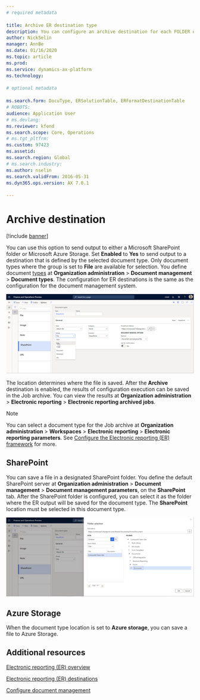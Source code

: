 ```yaml
---
# required metadata

title: Archive ER destination type
description: You can configure an archive destination for each FOLDER or FILE component of an Electronic reporting (ER) format that is configured to generate outbound documents. Based on the setting of such destination, a generated document is stored as an attachment of a record of the ER jobs list.
author: NickSelin
manager: AnnBe
ms.date: 01/16/2020
ms.topic: article
ms.prod: 
ms.service: dynamics-ax-platform
ms.technology: 

# optional metadata

ms.search.form: DocuType, ERSolutionTable, ERFormatDestinationTable
# ROBOTS: 
audience: Application User
# ms.devlang: 
ms.reviewer: kfend
ms.search.scope: Core, Operations
# ms.tgt_pltfrm: 
ms.custom: 97423
ms.assetid: 
ms.search.region: Global
# ms.search.industry: 
ms.author: nselin
ms.search.validFrom: 2016-05-31
ms.dyn365.ops.version: AX 7.0.1

---
```


# <a name="ArchiveDestinationType">Archive destination</a>

[!include [banner](../includes/banner.md)]

You can use this option to send output to either a Microsoft SharePoint folder or Microsoft Azure Storage. Set **Enabled** to **Yes** to send output to a destination that is defined by the selected document type. Only document types where the group is set to **File** are available for selection. You define document [types](https://docs.microsoft.com/dynamics365/fin-ops-core/fin-ops/organization-administration/configure-document-management#configure-document-types) at **Organization administration** \> **Document management** \> **Document types**. The configuration for ER destinations is the same as the configuration for the document management system.

[![Document types page](./media/ER_Destinations-SharePointDocuType.png)](./media/ER_Destinations-SharePointDocuType.png)

The location determines where the file is saved. After the **Archive** destination is enabled, the results of configuration execution can be saved in the Job archive. You can view the results at **Organization administration** \> **Electronic reporting** \> **Electronic reporting archived jobs**.

> [!NOTE]
> You can select a document type for the Job archive at **Organization administration** \> **Workspaces** \> **Electronic reporting** \> **Electronic reporting parameters**. See [Configure the Electronic reporting (ER) framework](electronic-reporting-er-configure-parameters.md#prerequisites-for-er-setup) for more.

## SharePoint

You can save a file in a designated SharePoint folder. You define the default SharePoint server at **Organization administration** \> **Document management** \> **Document management parameters**, on the **SharePoint** tab. After the SharePoint folder is configured, you can select it as the folder where the ER output will be saved for the document type. The **SharePoint** location must be selected in this document type.

[![Selecting a SharePoint folder](./media/ER_Destinations-SharePointDocuTypeLocation.png)](./media/ER_Destinations-SharePointDocuTypeLocation.png)

## Azure Storage

When the document type location is set to **Azure storage**, you can save a file to Azure Storage.

## Additional resources

[Electronic reporting (ER) overview](general-electronic-reporting.md)

[Electronic reporting (ER) destinations](electronic-reporting-destinations.md)

[Configure document management](https://docs.microsoft.com/en-us/dynamics365/fin-ops-core/fin-ops/organization-administration/configure-document-management)
